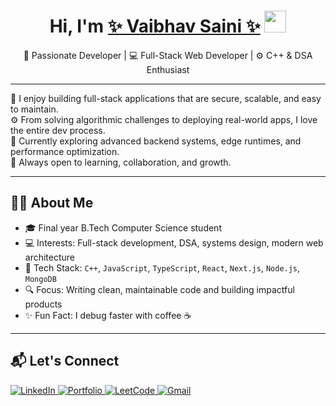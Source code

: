 <h1 align="center">Hi, I'm <a href="https://github.com/VSaini11" target="_blank">
✨ Vaibhav Saini ✨</a> <img src="https://media.giphy.com/media/hvRJCLFzcasrR4ia7z/giphy.gif" width="35"></h1>

<p align="center">
🌱 Passionate Developer | 💻 Full-Stack Web Developer | ⚙️ C++ & DSA Enthusiast  
</p>

---

🧠 I enjoy building full-stack applications that are secure, scalable, and easy to maintain.  
⚙️ From solving algorithmic challenges to deploying real-world apps, I love the entire dev process.  
🚀 Currently exploring advanced backend systems, edge runtimes, and performance optimization.  
🤝 Always open to learning, collaboration, and growth.

---

## 🙋‍♂️ About Me

- 🎓 Final year B.Tech Computer Science student  
- 💻 Interests: Full-stack development, DSA, systems design, modern web architecture  
- 🧰 Tech Stack: `C++`, `JavaScript`, `TypeScript`, `React`, `Next.js`, `Node.js`, `MongoDB`  
- 🔍 Focus: Writing clean, maintainable code and building impactful products  
- ✨ Fun Fact: I debug faster with coffee ☕  

---

## 📬 Let's Connect

<p align="left">
  <a href="https://www.linkedin.com/in/vaibhav-saini-522398252/" target="_blank">
    <img src="https://img.shields.io/badge/LinkedIn-0077B5?style=for-the-badge&logo=linkedin&logoColor=white" alt="LinkedIn"/>
  </a>
  <a href="https://vaibhav-saini.vercel.app/" target="_blank">
    <img src="https://img.shields.io/badge/Portfolio-000000?style=for-the-badge&logo=vercel&logoColor=white" alt="Portfolio"/>
  </a>
  <a href="https://leetcode.com/u/vstheone11/" target="_blank">
    <img src="https://img.shields.io/badge/LeetCode-F89F1B?style=for-the-badge&logo=leetcode&logoColor=white" alt="LeetCode"/>
  </a>
  <a href="mailto:vaibhavsaini709@gmail.com" target="_blank">
    <img src="https://img.shields.io/badge/Gmail-D14836?style=for-the-badge&logo=gmail&logoColor=white" alt="Gmail"/>
  </a>
</p>


<!--
This is a special GitHub profile README file. It appears on your GitHub profile page. 
You can customize this as much as you want.
-->
